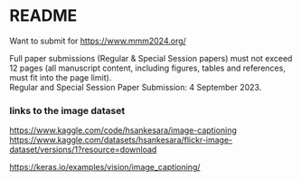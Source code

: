 # README
Want to submit for https://www.mmm2024.org/    

Full paper submissions (Regular & Special Session papers) must not exceed 12 pages (all manuscript content, including figures, tables and references, must fit into the page limit).         
Regular and Special Session Paper Submission: 4 September 2023.                   

### links to the image dataset

https://www.kaggle.com/code/hsankesara/image-captioning            
https://www.kaggle.com/datasets/hsankesara/flickr-image-dataset/versions/1?resource=download         

https://keras.io/examples/vision/image_captioning/         
